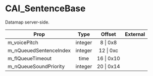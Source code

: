 # CAI_SentenceBase

Datamap server-side.

|Prop|Type|Offset|External|
|---|:-:|:-:|--:|
|m_voicePitch|integer|8 \| 0x8||
|m_nQueuedSentenceIndex|integer|12 \| 0xc||
|m_flQueueTimeout|time|16 \| 0x10||
|m_nQueueSoundPriority|integer|20 \| 0x14||
